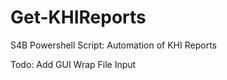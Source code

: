 # Get-KHIReports
S4B Powershell Script: Automation of KHI Reports

Todo:
  Add GUI Wrap
  File Input
  
